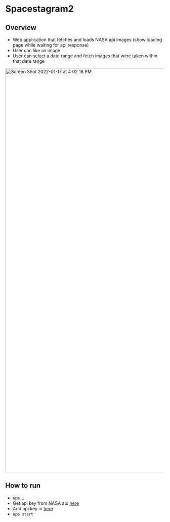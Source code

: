 # Spacestagram2

## Overview
- Web application that fetches and loads NASA api images (show loading page while waiting for api response)
- User can like an image
- User can select a date range and fetch images that were taken within that date range
<img width="1277" alt="Screen Shot 2022-01-17 at 4 02 18 PM" src="https://user-images.githubusercontent.com/35233304/149846505-4a33a9df-edea-496b-a700-56d8a01008a0.png">

## How to run
- ```npm i```
- Get api key from NASA api [here](https://api.nasa.gov/)
- Add api key in [here](https://github.com/tnguyen10/Spacestagram2/blob/main/src/components/NASACards.js#L17)
- ```npm start```



